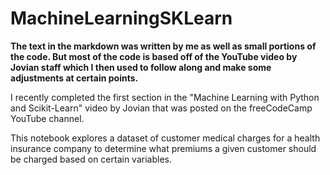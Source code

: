 # MachineLearningSKLearn

<b>The text in the markdown was written by me as well as small portions of the code. But most of the code is based off of the YouTube video by Jovian staff which I then used to follow along and make some adjustments at certain points.</b>

I recently completed the first section in the "Machine Learning with Python and Scikit-Learn" video by Jovian that was posted on the freeCodeCamp YouTube channel.

This notebook explores a dataset of customer medical charges for a health insurance company to determine what premiums a given customer should be charged based on certain variables.
